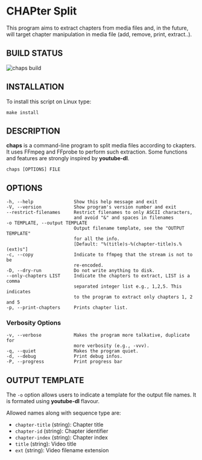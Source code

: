 # CHAPter Split

This program aims to extract chapters from media files and, in the
future, will target chapter manipulation in media file (add, remove,
print, extract..).

## BUILD STATUS

![chaps build](https://github.com/Gueckmooh/chaps/workflows/chaps%20build/badge.svg)

## INSTALLATION

To install this script on Linux type:

    make install

## DESCRIPTION
**chaps** is a command-line program to split media files according to
ckapters. It uses FFmpeg and FFprobe to perform such extraction. Some
functions and features are strongly inspired by **youtube-dl**.

    chaps [OPTIONS] FILE

## OPTIONS
    -h, --help               Show this help message and exit
    -V, --version            Show program's version number and exit
    --restrict-filenames     Restrict filenames to only ASCII characters,
                             and avoid "&" and spaces in filenames
    -o TEMPLATE, --output TEMPLATE
                             Output filename template, see the "OUTPUT TEMPLATE"
                             for all the info.
                             [Default: "%(title)s-%(chapter-title)s.%(ext)s"]
    -c, --copy               Indicate to ffmpeg that the stream is not to be
                             re-encoded.
    -D, --dry-run            Do not write anything to disk.
    --only-chapters LIST     Indicate the chapters to extract, LIST is a comma
                             separated integer list e.g., 1,2,5. This indicates
                             to the program to extract only chapters 1, 2 and 5
    -p, --print-chapters     Prints chapter list.

### Verbosity Options
    -v, --verbose            Makes the program more talkative, duplicate for
                             more verbosity (e.g., -vvv).
    -q, --quiet              Makes the program quiet.
    -d, --debug              Print debug infos.
    -P, --progress           Print progress bar

## OUTPUT TEMPLATE

The `-o` option allows users to indicate a template for the output
file names. It is formated using **youtube-dl** flavour.

Allowed names along with sequence type are:

 - `chapter-title` (string): Chapter title
 - `chapter-id` (string): Chapter identifier
 - `chapter-index` (string): Chapter index
 - `title` (string): Video title
 - `ext` (string): Video filename extension
